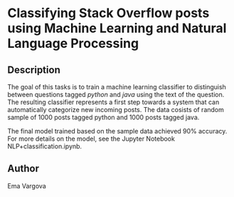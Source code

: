 # Classifying Stack Overflow posts using Machine Learning and Natural Language Processing

## Description

The goal of this tasks is to train a machine learning classifier to distinguish between questions tagged *python* and *java* using the text of the question. The resulting classifier represents a first step towards a system that can automatically categorize new incoming posts. The data cosists of random sample of 1000 posts tagged python and 1000 posts tagged java.

The final model trained based on the sample data achieved 90% accuracy. For more details on the model, see the Jupyter Notebook NLP+classification.ipynb.

## Author
Ema Vargova

